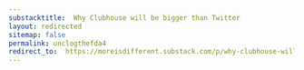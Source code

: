 ```yaml
---
substacktitle:  Why Clubhouse will be bigger than Twitter
layout: redirected
sitemap: false
permalink: unclogthefda4
redirect_to:  https://moreisdifferent.substack.com/p/why-clubhouse-will-be-bigger-than
---
```

